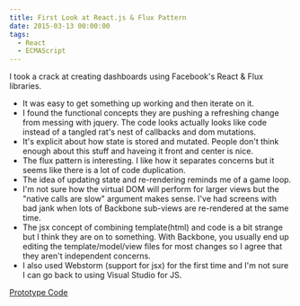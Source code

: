 ```yaml
---
title: First Look at React.js & Flux Pattern
date: 2015-03-13 00:00:00
tags:
  - React
  - ECMAScript
---
```

I took a crack at creating dashboards using Facebook's React & Flux libraries.

- It was easy to get something up working and then iterate on it.
- I found the functional concepts they are pushing a refreshing change from messing with jquery.  The code looks actually looks like code instead of a tangled rat's nest of callbacks and dom mutations.
- It's explicit about how state is stored and mutated.  People don't think enough about this stuff and haveing it front and center is nice.
- The flux pattern is interesting.  I like how it separates concerns but it seems like there is a lot of code duplication.
- The idea of updating state and re-rendering reminds me of a game loop.
- I'm not sure how the virtual DOM will perform for larger views but the "native calls are slow" argument makes sense.  I've had screens with bad jank when lots of Backbone sub-views are re-rendered at the same time.
- The jsx concept of combining template(html) and code is a bit strange but I think they are on to something.  With Backbone, you usually end up editing the template/model/view files for most changes so I agree that they aren't independent concerns.
- I also used Webstorm (support for jsx) for the first time and I'm not sure I can go back to using Visual Studio for JS.

[Prototype Code](https://github.com/DForshner/ReactFluxDashboardProto)